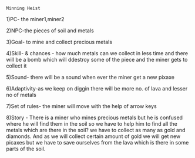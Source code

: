                                                                                      Minning Heist

1)PC- the miner1,miner2

2)NPC-the pieces of soil and metals 

3)Goal- to mine and collect precious metals 

4)Skill- & chances - how much metals can we collect in less time and there will be a bomb which will ddestroy some of the                  piece and the miner gets to collect it

5)Sound-  there will be a sound when ever the miner get a new pixaxe 

6)Adaptivity-as we keep on diggin there will be more no. of lava and lesser no of metals

7)Set of rules- the miner will move with the help of arrow keys

8)Story - There is a miner who mines precious metals but he is confused where he will find them in the soil 
          so we have to help him to find all the metals which are there in the soil?
          we have to collect as many as gold and diamonds. 
          And as we will collect certain amount of gold we will get new picaxes 
          but we have to save ourselves from the lava which is there in some parts of the soil. 
